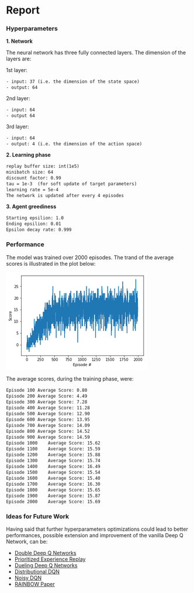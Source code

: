 # Report


### Hyperparameters

**1. Network**

The neural network has three fully connected layers. The dimension of the layers are:

  1st layer:
  
    - input: 37 (i.e. the dimension of the state space) 
    - output: 64
  
  2nd layer:
  
    - input: 64 
    - output 64
  
  3rd layer: 
  
    - input: 64 
    - output: 4 (i.e. the dimension of the action space)

**2. Learning phase** 

    replay buffer size: int(1e5) 
    minibatch size: 64       
    discount factor: 0.99      
    tau = 1e-3  (for soft update of target parameters)
    learning rate = 5e-4               
    The network is updated after every 4 episodes

**3. Agent greediness**

    Starting epsilion: 1.0
    Ending epsilion: 0.01
    Epsilon decay rate: 0.999

### Performance

The model was trained over 2000 episodes. The trand of the average scores is illustrated in the plot below:

![alt text](images/avg_scores.png)

The average scores, during the training phase, were:

    Episode 100	Average Score: 0.80
    Episode 200	Average Score: 4.49
    Episode 300	Average Score: 7.28
    Episode 400	Average Score: 11.28
    Episode 500	Average Score: 12.90
    Episode 600	Average Score: 13.95
    Episode 700	Average Score: 14.09
    Episode 800	Average Score: 14.52
    Episode 900	Average Score: 14.59
    Episode 1000	Average Score: 15.62
    Episode 1100	Average Score: 15.59
    Episode 1200	Average Score: 15.88
    Episode 1300	Average Score: 15.74
    Episode 1400	Average Score: 16.49
    Episode 1500	Average Score: 15.54
    Episode 1600	Average Score: 15.40
    Episode 1700	Average Score: 16.30
    Episode 1800	Average Score: 15.65
    Episode 1900	Average Score: 15.87
    Episode 2000	Average Score: 15.69

### Ideas for Future Work

Having said that further hyperparameters optimizations could lead to better performances, possible extension and improvement of the vanilla Deep Q Network, can be:

- [Double Deep Q Networks](https://arxiv.org/pdf/1509.06461.pdf)
- [Prioritized Experience Replay](https://arxiv.org/pdf/1511.05952.pdf)
- [Dueling Deep Q Networks](https://arxiv.org/pdf/1511.06581.pdf)
- [Distributional DQN](https://arxiv.org/pdf/1707.06887.pdf)
- [Noisy DQN](https://arxiv.org/pdf/1706.10295.pdf)
- [RAINBOW Paper](https://arxiv.org/pdf/1710.02298.pdf)

